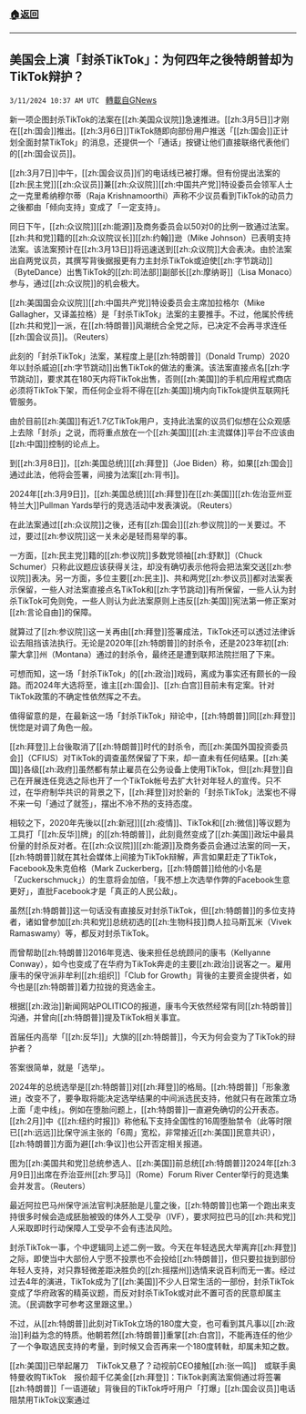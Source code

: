###  [:house:返回](README.md)
---


## 美国会上演「封杀TikTok」：为何四年之後特朗普却为TikTok辩护？
`3/11/2024 10:37 AM UTC ` [轉載自GNews](https://gnews.org/articles/2384103)

新一项企图封杀TikTok的法案在[[zh:美国众议院]]急速推进。[[zh:3月5日]]才刚在[[zh:国会]]推出。[[zh:3月6日]]TikTok随即向部份用户推送「[[zh:国会]]正计划全面封禁TikTok」的消息，还提供一个「通话」按键让他们直接联络代表他们的[[zh:国会议员]]。

[[zh:3月7日]]中午，[[zh:国会议员]]们的电话线已被打爆。但有份提出法案的[[zh:民主党]][[zh:众议员]]兼[[zh:众议院]][[zh:中国共产党]]特设委员会领军人士之一克里希纳穆尔蒂（Raja Krishnamoorthi）声称不少议员看到TikTok的动员力之後都由「倾向支持」变成了「一定支持」。

同日下午，[[zh:众议院]][[zh:能源]]及商务委员会以50对0的比例一致通过法案。[[zh:共和党]]籍的[[zh:众议院议长]][[zh:约翰]]逊（Mike Johnson）已表明支持法案。该法案预计在[[zh:3月13日]]将迅速送到[[zh:众议院]]大会表决。由於法案出自两党议员，其撰写背後据报更有力主封杀TikTok或迫使[[zh:字节跳动]]（ByteDance）出售TikTok的[[zh:司法部]]副部长[[zh:摩纳哥]]（Lisa Monaco）参与，通过[[zh:众议院]]的机会极大。

[[zh:美国国会众议院]][[zh:中国共产党]]特设委员会主席加拉格尔（Mike Gallagher，又译盖拉格）是「封杀TikTok」法案的主要推手。不过，他属於传统[[zh:共和党]]一派，在[[zh:特朗普]]风潮统合全党之际，已决定不会再寻求连任[[zh:国会议员]]。（Reuters）

此刻的「封杀TikTok」法案，某程度上是[[zh:特朗普]]（Donald Trump）2020年以封杀威迫[[zh:字节跳动]]出售TikTok的做法的重演。该法案直接点名[[zh:字节跳动]]，要求其在180天内将TikTok出售，否则[[zh:美国]]的手机应用程式商店必须将TikTok下架，而任何企业将不得在[[zh:美国]]境内向TikTok提供互联网托管服务。

由於目前[[zh:美国]]有近1.7亿TikTok用户，支持此法案的议员们似想在公众观感上去除「封杀」之说，而将重点放在一个[[zh:美国]][[zh:主流媒体]]平台不应该由[[zh:中国]]控制的论点上。

到[[zh:3月8日]]，[[zh:美国总统]][[zh:拜登]]（Joe Biden）称，如果[[zh:国会]]通过此法，他将会签署，间接为法案[[zh:背书]]。

2024年[[zh:3月9日]]，[[zh:美国总统]][[zh:拜登]]在[[zh:美国]][[zh:佐治亚州亚特兰大]]Pullman Yards举行的竞选活动中发表演说。（Reuters）

在此法案通过[[zh:众议院]]之後，还有[[zh:国会]][[zh:参议院]]的一关要过。不过，要过[[zh:参议院]]这一关未必是轻而易举的事。

一方面，[[zh:民主党]]籍的[[zh:参议院]]多数党领袖[[zh:舒默]]（Chuck Schumer）只称此议题应该获得关注，却没有确切表示他将会把法案交送[[zh:参议院]]表决。另一方面，多位主要[[zh:民主]]、共和两党[[zh:参议员]]都对法案表示保留，一些人对法案直接点名TikTok和[[zh:字节跳动]]有所保留，一些人认为封杀TikTok可免则免，一些人则认为此法案原则上违反[[zh:美国]]宪法第一修正案对[[zh:言论自由]]的保障。

就算过了[[zh:参议院]]这一关再由[[zh:拜登]]签署成法，TikTok还可以透过法律诉讼去阻挡该法执行。无论是2020年[[zh:特朗普]]的封杀令，还是2023年初[[zh:蒙大拿]]州（Montana）通过的封杀令，最终还是遭到联邦法院拦阻了下来。

可想而知，这一场「封杀TikTok」的[[zh:政治]]戏码，离成为事实还有颇长的一段路。而2024年大选将至，谁主[[zh:国会]]、[[zh:白宫]]目前未有定案。针对TikTok政策的不确定性依然挥之不去。

值得留意的是，在最新这一场「封杀TikTok」辩论中，[[zh:特朗普]]同[[zh:拜登]]恍惚是对调了角色一般。

[[zh:拜登]]上台後取消了[[zh:特朗普]]时代的封杀令，而[[zh:美国外国投资委员会]]（CFIUS）对TikTok的调查虽然保留了下来，却一直未有任何结果。[[zh:美国]]各级[[zh:政府]]虽然都有禁止雇员在公务设备上使用TikTok，但[[zh:拜登]]自己在开展连任竞选之际也开了一个TikTok帐号去扩大针对年轻人的宣传。只不过，在华府制华共识的背景之下，[[zh:拜登]]对於新的「封杀TikTok」法案也不得不来一句「通过了就签」，摆出不冷不热的支持态度。

相较之下，2020年先後以[[zh:新冠]][[zh:疫情]]、TikTok和[[zh:微信]]等议题为工具打「[[zh:反华]]牌」的[[zh:特朗普]]，此刻竟然变成了[[zh:美国]]政坛中最具份量的封杀反对者。在[[zh:众议院]][[zh:能源]]及商务委员会通过法案的同一天，[[zh:特朗普]]就在其社会媒体上间接为TikTok辩解，声言如果赶走了TikTok，Facebook及朱克伯格（Mark Zuckerberg，[[zh:特朗普]]给他的小名是「Zuckerschmuck」）的生意将会加倍，「我不想上次选举作弊的Facebook生意更好」，直批Facebook才是「真正的人民公敌」。

虽然[[zh:特朗普]]这一句话没有直接反对封杀TikTok，但[[zh:特朗普]]的多位支持者，诸如曾参加[[zh:共和党]]总统初选的[[zh:生物科技]]商人拉马斯瓦米（Vivek Ramaswamy）等，都反对封杀TikTok。

而曾帮助[[zh:特朗普]]2016年竞选、後来担任总统顾问的康韦（Kellyanne Conway），如今也变成了在华府为TikTok奔走的主要[[zh:政治]]说客之一。雇用康韦的保守派非牟利[[zh:组织]]「Club for Growth」背後的主要资金提供者，如今也是[[zh:特朗普]]着力拉拢的竞选金主。

根据[[zh:政治]]新闻网站POLITICO的报道，康韦今天依然经常有同[[zh:特朗普]]沟通，并曾向[[zh:特朗普]]提及TikTok相关事宜。

首届任内高举「[[zh:反华]]」大旗的[[zh:特朗普]]，今天为何会变为了TikTok的辩护者？

答案很简单，就是「选举」。

2024年的总统选举是[[zh:特朗普]]对[[zh:拜登]]的格局。[[zh:特朗普]]「形象激进」改变不了，要争取将能决定选举结果的中间派选民支持，他就只有在政策立场上面「走中线」。例如在堕胎问题上，[[zh:特朗普]]一直避免确切的公开表态。[[zh:2月]]中《[[zh:纽约时报]]》称他私下支持全国性的16周堕胎禁令（此等时限已[[zh:远远]]比保守派主张的「6周」宽松，非常接近[[zh:美国]]民意共识），[[zh:特朗普]]方面为避[[zh:争议]]也公开否定相关报道。

图为[[zh:美国共和党]]总统参选人、[[zh:美国]]前总统[[zh:特朗普]]2024年[[zh:3月9日]]出席在乔治亚州[[zh:罗马]]（Rome）Forum River Center举行的竞选集会并发言。（Reuters）

最近阿拉巴马州保守派法官判决胚胎是儿童之後，[[zh:特朗普]]也第一个跑出来支持很多时候会造成胚胎被毁的体外人工受孕（IVF），要求阿拉巴马的[[zh:共和党]]人采取即时行动保障人工受孕不会有违法风险。

封杀TikTok一事，个中逻辑同上述二例一致。今天在年轻选民大举离弃[[zh:拜登]]之际，即使当中大部份人宁愿不投票也不会投给[[zh:特朗普]]，但只要拉拢到部份年轻人支持，对只靠轻微差距决胜负的[[zh:摇摆州]]选情来说百利而无一害。经过过去4年的演进，TikTok成为了[[zh:美国]]不少人日常生活的一部份，封杀TikTok变成了华府政客的精英议题，而反对封杀TikTok或对此不置可否的民意却属主流。（民调数字可参考这里跟这里。）

不过，从[[zh:特朗普]]此刻对TikTok立场的180度大变，也可看到其凡事以[[zh:政治]]利益为念的特质。他朝若然[[zh:特朗普]]重掌[[zh:白宫]]，不能再连任的他少了一个争取选民支持的考量，到时候又会否再来一个180度转軚，却属未知之数。

[[zh:美国]]已举起屠刀　TikTok又悬了？动视前CEO接触[[zh:张一鸣]]　或联手奥特曼收购TikTok　报价超千亿美金[[zh:拜登]]：TikTok剥离法案倘通过将签署　[[zh:特朗普]]「一语道破」背後目的TikTok呼吁用户「打爆」[[zh:国会议员]]电话　阻禁用TikTok议案通过
